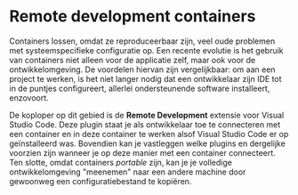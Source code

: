 # Remote development containers
Containers lossen, omdat ze reproduceerbaar zijn, veel oude problemen met systeemspecifieke configuratie op. Een recente evolutie is het gebruik van containers niet alleen voor de applicatie zelf, maar ook voor de ontwikkelomgeving. De voordelen hiervan zijn vergelijkbaar: om aan een project te werken, is het niet langer nodig dat een ontwikkelaar zijn IDE tot in de puntjes configureert, allerlei ondersteunende software installeert, enzovoort.

De koploper op dit gebied is de **Remote Development** extensie voor Visual Studio Code. Deze plugin staat je als ontwikkelaar toe te connecteren met een container en in deze container te werken alsof Visual Studio Code er op geïnstalleerd was. Bovendien kan je vastleggen welke plugins en dergelijke voorzien zijn wanneer je op deze manier met een container connecteert. Ten slotte, omdat containers *portable* zijn, kan je je volledige ontwikkelomgeving "meenemen" naar een andere machine door gewoonweg een configuratiebestand te kopiëren.
